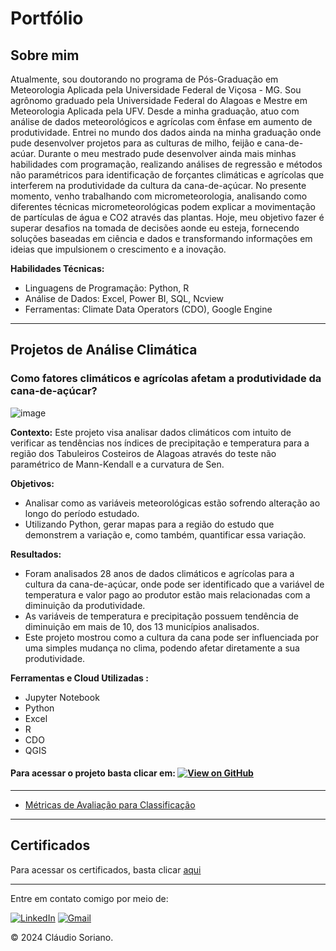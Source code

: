 # Portfólio

## Sobre mim
Atualmente, sou doutorando no programa de Pós-Graduação em Meteorologia Aplicada pela Universidade Federal de Viçosa - MG. 
Sou agrônomo graduado pela Universidade Federal do Alagoas e Mestre em Meteorologia Aplicada pela UFV. Desde a minha graduação, atuo com análise de dados meteorológicos e agrícolas com ênfase em aumento de produtividade.
Entrei no mundo dos dados ainda na minha graduação onde pude desenvolver projetos para as culturas de milho, feijão e cana-de-acúar. Durante o meu mestrado pude desenvolver ainda mais minhas habilidades com programação, realizando análises de regressão e métodos não paramétricos para identificação de forçantes climáticas e agrícolas que interferem na produtividade da cultura da cana-de-açúcar. No presente momento, venho trabalhando com micrometeorologia, analisando como diferentes técnicas micrometeorológicas podem explicar a movimentação de partículas de água e CO2 através das plantas.
Hoje, meu objetivo fazer é superar desafios na tomada de decisões aonde eu esteja, fornecendo soluções baseadas em ciência e dados e transformando informações em ideias que impulsionem o crescimento e a inovação.

**Habilidades Técnicas:**  
- Linguagens de Programação: Python, R
- Análise de Dados: Excel, Power BI, SQL, Ncview
- Ferramentas: Climate Data Operators (CDO), Google Engine

---

## Projetos de Análise Climática <a name="projetos-ac"></a>

### Como fatores climáticos e agrícolas afetam a produtividade da cana-de-açúcar?
![image](https://github.com/zSoriano/claudiosoriano.github.io/Extras/dados-agronegocio.jpg)

**Contexto:** Este projeto visa analisar dados climáticos com intuito de verificar as tendências nos índices de precipitação e temperatura para a região dos Tabuleiros Costeiros de Alagoas através do teste não paramétrico de Mann-Kendall e a curvatura de Sen.

**Objetivos:**
- Analisar como as variáveis meteorológicas estão sofrendo alteração ao longo do período estudado.  
- Utilizando Python, gerar mapas para a região do estudo que demonstrem a variação e, como também, quantificar essa variação.    

**Resultados:**
- Foram analisados 28 anos de dados climáticos e agrícolas para a cultura da cana-de-açúcar, onde pode ser identificado que a variável de temperatura e valor pago ao produtor estão mais relacionadas com a diminuição da produtividade.
- As variáveis de temperatura e precipitação possuem tendência de diminuição em mais de 10, dos 13 municípios analisados.
- Este projeto mostrou como a cultura da cana pode ser influenciada por uma simples mudança no clima, podendo afetar diretamente a sua produtividade. 

**Ferramentas e Cloud Utilizadas :**
- Jupyter Notebook
- Python
- Excel
- R
- CDO
- QGIS

#### Para acessar o projeto basta clicar em:     [![View on GitHub](https://img.shields.io/badge/GitHub-View_on_GitHub-blue?logo=GitHub)](https://github.com/zSoriano/Meteorology-codes)
---

- [Métricas de Avaliação para Classificação](https://github.com/zSoriano/mann-kendall-sen-slop-test.ipynb)

---
## Certificados
Para acessar os certificados, basta clicar [aqui](https://www.linkedin.com/in/claudio-soriano1/)

---

Entre em contato comigo por meio de:  

[<img src="https://img.shields.io/badge/LinkedIn-0077B5?style=for-the-badge&logo=linkedin&logoColor=white" alt="LinkedIn">](www.linkedin.com/in/claudio-soriano1) 
[<img src="https://img.shields.io/badge/Gmail-D14836?style=for-the-badge&logo=gmail&logoColor=white" alt="Gmail">](claudio.cordeiro@ufv.br) 


© 2024 Cláudio Soriano. 

